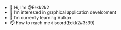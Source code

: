 - 👋 Hi, I’m @Eekk2k2
- 👀 I’m interested in graphical application development
- 🌱 I’m currently learning Vulkan
- 📫 How to reach me discord(Eekk2#3539)

<!---
Eekk2k2/Eekk2k2 is a ✨ special ✨ repository because its `README.md` (this file) appears on your GitHub profile.
You can click the Preview link to take a look at your changes.
--->

